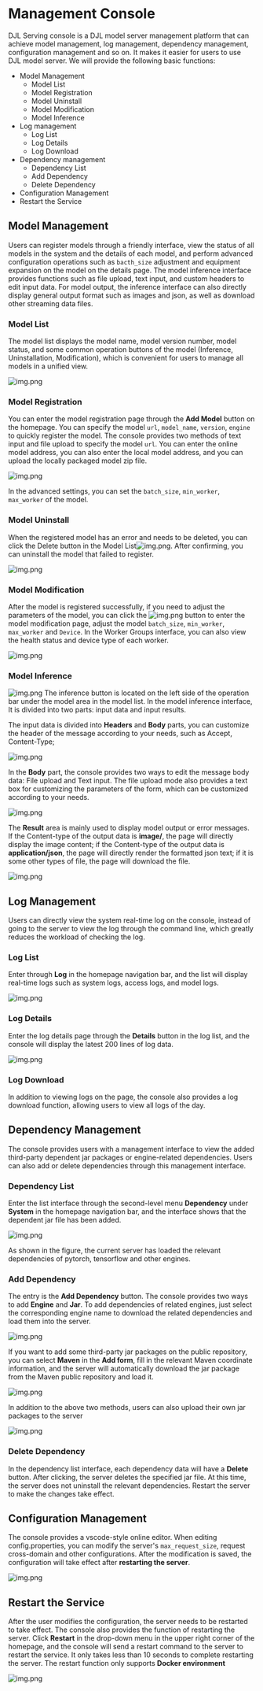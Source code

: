 # Management Console

DJL Serving console is a DJL model server management platform that can achieve model management, log management, dependency management, configuration management and so on. It makes it easier for users to use DJL model server. We will provide the following basic functions:

* Model Management
    * Model List
    * Model Registration
    * Model Uninstall
    * Model Modification
    * Model Inference
* Log management
    * Log List
    * Log Details
    * Log Download
* Dependency management
    * Dependency List
    * Add Dependency
    * Delete Dependency
* Configuration Management
* Restart the Service

## Model Management
Users can register models through a friendly interface, view the status of all models in the system and the details of each model, and perform advanced configuration operations such as `bacth_size` adjustment and equipment expansion on the model on the details page. The model inference interface provides functions such as file upload, text input, and custom headers to edit input data. For model output, the inference interface can also directly display general output format such as images and json, as well as download other streaming data files.

### Model List
The model list displays the model name, model version number, model status, and some common operation buttons of the model (Inference, Uninstallation, Modification), which is convenient for users to manage all models in a unified view.

![img.png](https://resources.djl.ai/images/djl-serving/management_console/mode-list.png)

### Model Registration
You can enter the model registration page through the **Add Model** button on the homepage. You can specify the model `url`, `model_name`, `version`, `engine` to quickly register the model. The console provides two methods of text input and file upload to specify the model `url`. You can enter the online model address, you can also enter the local model address, and you can upload the locally packaged model zip file.

![img.png](https://resources.djl.ai/images/djl-serving/management_console/add-model.png)

In the advanced settings, you can set the `batch_size`, `min_worker`, `max_worker` of the model.

### Model Uninstall
When the registered model has an error and needs to be deleted, you can click the Delete button in the Model List![img.png](https://resources.djl.ai/images/djl-serving/management_console/delete-btn.png). After confirming, you can uninstall the model that failed to register.

![img.png](https://resources.djl.ai/images/djl-serving/management_console/delete-model.png)

### Model Modification
After the model is registered successfully, if you need to adjust the parameters of the model, you can click the ![img.png](https://resources.djl.ai/images/djl-serving/management_console/update-btn.png) button to enter the model modification page, adjust the model `batch_size`, `min_worker`, `max_worker` and `Device`. In the Worker Groups interface, you can also view the health status and device type of each worker.

![img.png](https://resources.djl.ai/images/djl-serving/management_console/update-model.png)

### Model Inference
![img.png](https://resources.djl.ai/images/djl-serving/management_console/inference-btn.png) The inference button is located on the left side of the operation bar under the model area in the model list. In the model inference interface, It is divided into two parts: input data and input results.

The input data is divided into **Headers** and **Body** parts, you can customize the header of the message according to your needs, such as Accept, Content-Type;

![img.png](https://resources.djl.ai/images/djl-serving/management_console/header.png)

In the **Body** part, the console provides two ways to edit the message body data: File upload and Text input. The file upload mode also provides a text box for customizing the parameters of the form, which can be customized according to your needs.

![img.png](https://resources.djl.ai/images/djl-serving/management_console/body.png)

The **Result** area is mainly used to display model output or error messages. If the Content-type of the output data is **image/**, the page will directly display the image content; if the Content-type of the output data is **application/json**, the page will directly render the formatted json text; if it is some other types of file, the page will download the file.

![img.png](https://resources.djl.ai/images/djl-serving/management_console/result.png)

## Log Management
Users can directly view the system real-time log on the console, instead of going to the server to view the log through the command line, which greatly reduces the workload of checking the log.

### Log List
Enter through **Log** in the homepage navigation bar, and the list will display real-time logs such as system logs, access logs, and model logs.

![img.png](https://resources.djl.ai/images/djl-serving/management_console/log-list.png)

### Log Details
Enter the log details page through the **Details** button in the log list, and the console will display the latest 200 lines of log data.

![img.png](https://resources.djl.ai/images/djl-serving/management_console/log-detail.png)

### Log Download
In addition to viewing logs on the page, the console also provides a log download function, allowing users to view all logs of the day.

## Dependency Management
The console provides users with a management interface to view the added third-party dependent jar packages or engine-related dependencies. Users can also add or delete dependencies through this management interface.

### Dependency List
Enter the list interface through the second-level menu **Dependency** under **System** in the homepage navigation bar, and the interface shows that the dependent jar file has been added.

![img.png](https://resources.djl.ai/images/djl-serving/management_console/dependency-list.png)

As shown in the figure, the current server has loaded the relevant dependencies of pytorch, tensorflow and other engines.

### Add Dependency

The entry is the **Add Dependency** button. The console provides two ways to add **Engine** and **Jar**.
To add dependencies of related engines, just select the corresponding engine name to download the related dependencies and load them into the server.

![img.png](https://resources.djl.ai/images/djl-serving/management_console/engine.png)

If you want to add some third-party jar packages on the public repository, you can select **Maven** in the **Add form**, fill in the relevant Maven coordinate information, and the server will automatically download the jar package from the Maven public repository and load it.

![img.png](https://resources.djl.ai/images/djl-serving/management_console/maven.png)

In addition to the above two methods, users can also upload their own jar packages to the server

![img.png](https://resources.djl.ai/images/djl-serving/management_console/upload-jar.png)

### Delete Dependency
In the dependency list interface, each dependency data will have a **Delete** button. After clicking, the server deletes the specified jar file. At this time, the server does not uninstall the relevant dependencies. Restart the server to make the changes take effect.

## Configuration Management
The console provides a vscode-style online editor. When editing config.properties, you can modify the server's `max_request_size`, request cross-domain and other configurations. After the modification is saved, the configuration will take effect after **restarting the server**.

![img.png](https://resources.djl.ai/images/djl-serving/management_console/config.png)

## Restart the Service
After the user modifies the configuration, the server needs to be restarted to take effect. The console also provides the function of restarting the server.
Click **Restart** in the drop-down menu in the upper right corner of the homepage, and the console will send a restart command to the server to restart the service. It only takes less than 10 seconds to complete restarting the server. The restart function only supports **Docker environment**

![img.png](https://resources.djl.ai/images/djl-serving/management_console/restart.png)
